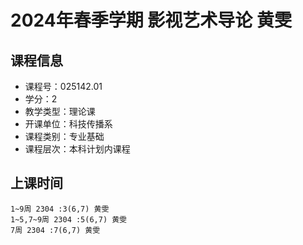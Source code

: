 # 2024年春季学期 影视艺术导论 黄雯






## 课程信息

- 课程号：025142.01
- 学分：2
- 教学类型：理论课
- 开课单位：科技传播系
- 课程类别：专业基础
- 课程层次：本科计划内课程

## 上课时间

```
1~9周 2304 :3(6,7) 黄雯
1~5,7~9周 2304 :5(6,7) 黄雯
7周 2304 :7(6,7) 黄雯
```

